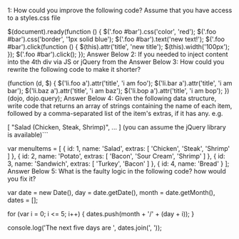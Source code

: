 1:
How could you improve the following code? Assume that you have access to a styles.css file

$(document).ready(function () {
  $('.foo #bar').css('color', 'red');
  $('.foo #bar').css('border', '1px solid blue');
  $('.foo #bar').text('new text!');
  $('.foo #bar').click(function () {
    $(this).attr('title', 'new title');
    $(this).width('100px');
  });
  $('.foo #bar').click();
});
Answer Below
2:
If you needed to inject content into the 4th div via JS or jQuery from the <script> of the document without using document.ready how would you accomplish this?

<html>
  <head>
  </head>
  <body>
    <h1>Placeholder test for H1</h1>
    <div class="element"></div>
    <div class="element"></div>
    <div class="element"></div>
    <div class="element"></div>
    <script type="text/javascript">
      // Your script runs here!
    </script>
  </body>
</html>
Answer Below
3:
How could you rewrite the following code to make it shorter?

(function (d, $) {
  $('li.foo a').attr('title', 'i am foo');
  $('li.bar a').attr('title', 'i am bar');
  $('li.baz a').attr('title', 'i am baz');
  $('li.bop a').attr('title', 'i am bop');
})(dojo, dojo.query);
Answer Below
4:
Given the following data structure, write code that returns an array of strings containing the name of each item, followed by a comma-separated list of the item's extras, if it has any. e.g.

[ "Salad (Chicken, Steak, Shrimp)", ... ]
(you can assume the jQuery library is available)```

var menuItems = [
  {
    id: 1,
    name: 'Salad',
    extras: [
      'Chicken', 'Steak', 'Shrimp'
    ]
  },
  {
    id: 2,
    name: 'Potato',
    extras: [
      'Bacon', 'Sour Cream', 'Shrimp'
    ]
  },
  {
    id: 3,
    name: 'Sandwich',
    extras: [
      'Turkey', 'Bacon'
    ]
  },
  {
    id: 4,
    name: 'Bread'
  }
];
Answer Below
5:
What is the faulty logic in the following code? how would you fix it?

var date = new Date(),
  day = date.getDate(),
  month = date.getMonth(),
  dates = [];

for (var i = 0; i <= 5; i++) {
  dates.push(month + '/' + (day + i));
}

console.log('The next five days are ', dates.join(', '));